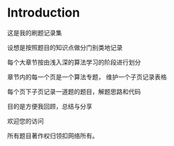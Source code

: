 # Introduction

这是我的刷题记录集

设想是按照题目的知识点做分门别类地记录

每个大章节按由浅入深的算法学习的阶段进行划分

章节内的每一个页是一个算法专题， 维护一个子页记录表格

每个页下子页记录一道题的题目，解题思路和代码

目的是方便我回顾，总结与分享

欢迎您的访问


所有题目著作权归领扣网络所有。
